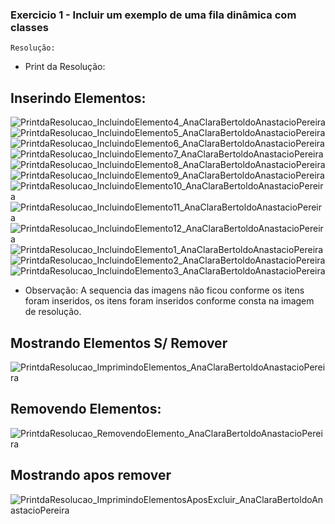 
### Exercicio 1 - Incluir um exemplo de uma fila dinâmica com classes

    Resolução:
    
    
+ Print da Resolução: 

## Inserindo Elementos:
![PrintdaResolucao_IncluindoElemento4_AnaClaraBertoldoAnastacioPereira](https://user-images.githubusercontent.com/101759772/203659671-f83a762b-9492-4290-a8dc-b0271c4c8b2b.jpg)
![PrintdaResolucao_IncluindoElemento5_AnaClaraBertoldoAnastacioPereira](https://user-images.githubusercontent.com/101759772/203659677-2d136370-f8b5-43b0-89eb-1695a09d84b1.jpg)
![PrintdaResolucao_IncluindoElemento6_AnaClaraBertoldoAnastacioPereira](https://user-images.githubusercontent.com/101759772/203659683-eed41b80-f0bc-4add-9257-527f7ea614f3.jpg)
![PrintdaResolucao_IncluindoElemento7_AnaClaraBertoldoAnastacioPereira](https://user-images.githubusercontent.com/101759772/203659691-ba726be6-a1a9-4fe6-99dd-ce796c2b4338.jpg)
![PrintdaResolucao_IncluindoElemento8_AnaClaraBertoldoAnastacioPereira](https://user-images.githubusercontent.com/101759772/203659696-b80e8248-f9d3-4adc-9f0c-c333d309f528.jpg)
![PrintdaResolucao_IncluindoElemento9_AnaClaraBertoldoAnastacioPereira](https://user-images.githubusercontent.com/101759772/203659697-00a6f1cf-9c02-499d-bcb4-63ea73ed3743.jpg)
![PrintdaResolucao_IncluindoElemento10_AnaClaraBertoldoAnastacioPereira](https://user-images.githubusercontent.com/101759772/203659699-d487e3df-c7a2-4aa4-989e-5c0bec3dc64a.jpg)
![PrintdaResolucao_IncluindoElemento11_AnaClaraBertoldoAnastacioPereira](https://user-images.githubusercontent.com/101759772/203659704-07ec9d18-edf2-4953-ad07-138cf296f79e.jpg)
![PrintdaResolucao_IncluindoElemento12_AnaClaraBertoldoAnastacioPereira](https://user-images.githubusercontent.com/101759772/203659708-b84efed5-571d-4eb7-8f99-b8477ccc517e.jpg)
![PrintdaResolucao_IncluindoElemento1_AnaClaraBertoldoAnastacioPereira](https://user-images.githubusercontent.com/101759772/203659712-d5c26389-50f2-427f-b934-caa2a0cea3b7.jpg)
![PrintdaResolucao_IncluindoElemento2_AnaClaraBertoldoAnastacioPereira](https://user-images.githubusercontent.com/101759772/203659713-00b83b13-21ff-4e71-a681-9cca99d0dd0f.jpg)
![PrintdaResolucao_IncluindoElemento3_AnaClaraBertoldoAnastacioPereira](https://user-images.githubusercontent.com/101759772/203659714-f8f0f5c4-eb6a-441a-aa9e-0dad2af4b0a2.jpg)

 - Observação: A sequencia das imagens não ficou conforme os itens foram inseridos, os itens foram inseridos conforme consta na imagem de resolução.

## Mostrando Elementos S/ Remover
![PrintdaResolucao_ImprimindoElementos_AnaClaraBertoldoAnastacioPereira](https://user-images.githubusercontent.com/101759772/203659828-0c7256ad-1655-4448-b363-b8f59ec15cfb.jpg)

## Removendo Elementos:
![PrintdaResolucao_RemovendoElemento_AnaClaraBertoldoAnastacioPereira](https://user-images.githubusercontent.com/101759772/203659853-5bdb79b0-1b5f-44ce-8ac5-670869f4dd5f.jpg)

## Mostrando apos remover
![PrintdaResolucao_ImprimindoElementosAposExcluir_AnaClaraBertoldoAnastacioPereira](https://user-images.githubusercontent.com/101759772/203659935-8e7b3c80-1f98-49d6-ad0b-4953ce3306ae.jpg)





